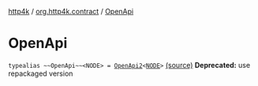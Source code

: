 [http4k](../index.md) / [org.http4k.contract](index.md) / [OpenApi](./-open-api.md)

# OpenApi

`typealias ~~OpenApi~~<NODE> = `[`OpenApi2`](../org.http4k.contract.openapi.v2/-open-api2/index.md)`<`[`NODE`](-open-api.md#NODE)`>` [(source)](https://github.com/http4k/http4k/blob/master/http4k-contract/src/main/kotlin/org/http4k/contract/deprecatedContract.kt#L18)
**Deprecated:** use repackaged version

